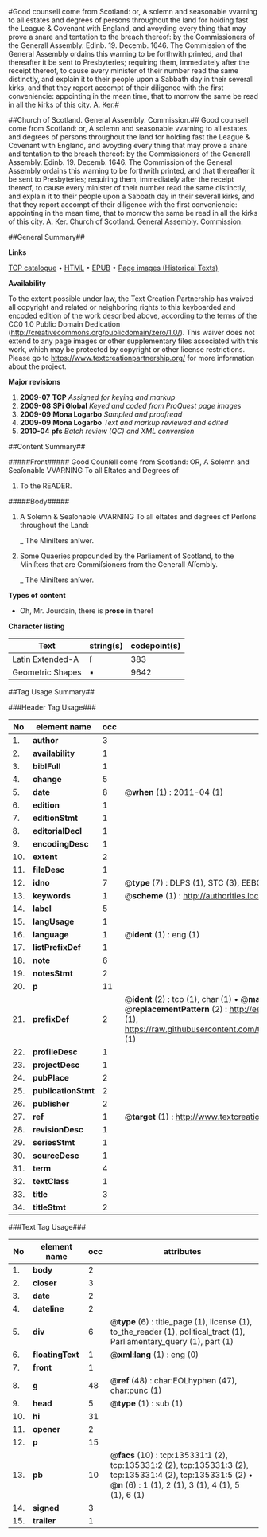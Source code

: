 #Good counsell come from Scotland: or, A solemn and seasonable vvarning to all estates and degrees of persons throughout the land for holding fast the League & Covenant with England, and avoyding every thing that may prove a snare and tentation to the breach thereof: by the Commissioners of the Generall Assembly. Edinb. 19. Decemb. 1646. The Commission of the General Assembly ordains this warning to be forthwith printed, and that thereafter it be sent to Presbyteries; requiring them, immediately after the receipt thereof, to cause every minister of their number read the same distinctly, and explain it to their people upon a Sabbath day in their severall kirks, and that they report accompt of their diligence with the first conveniencie: appointing in the mean time, that to morrow the same be read in all the kirks of this city. A. Ker.#

##Church of Scotland. General Assembly. Commission.##
Good counsell come from Scotland: or, A solemn and seasonable vvarning to all estates and degrees of persons throughout the land for holding fast the League & Covenant with England, and avoyding every thing that may prove a snare and tentation to the breach thereof: by the Commissioners of the Generall Assembly. Edinb. 19. Decemb. 1646. The Commission of the General Assembly ordains this warning to be forthwith printed, and that thereafter it be sent to Presbyteries; requiring them, immediately after the receipt thereof, to cause every minister of their number read the same distinctly, and explain it to their people upon a Sabbath day in their severall kirks, and that they report accompt of their diligence with the first conveniencie: appointing in the mean time, that to morrow the same be read in all the kirks of this city. A. Ker.
Church of Scotland. General Assembly. Commission.

##General Summary##

**Links**

[TCP catalogue](http://www.ota.ox.ac.uk/tcp/)  • 
[HTML](http://tei.it.ox.ac.uk/tcp/Texts-HTML/free/A79/A79733.html)  • 
[EPUB](http://tei.it.ox.ac.uk/tcp/Texts-EPUB/free/A79/A79733.epub) • 
[Page images (Historical Texts)](https://historicaltexts.jisc.ac.uk/eebo-99896879e)

**Availability**

To the extent possible under law, the Text Creation Partnership has waived all copyright and related or neighboring rights to this keyboarded and encoded edition of the work described above, according to the terms of the CC0 1.0 Public Domain Dedication (http://creativecommons.org/publicdomain/zero/1.0/). This waiver does not extend to any page images or other supplementary files associated with this work, which may be protected by copyright or other license restrictions. Please go to https://www.textcreationpartnership.org/ for more information about the project.

**Major revisions**

1. __2009-07__ __TCP__ *Assigned for keying and markup*
1. __2009-08__ __SPi Global__ *Keyed and coded from ProQuest page images*
1. __2009-09__ __Mona Logarbo__ *Sampled and proofread*
1. __2009-09__ __Mona Logarbo__ *Text and markup reviewed and edited*
1. __2010-04__ __pfs__ *Batch review (QC) and XML conversion*

##Content Summary##

#####Front#####
Good Counſell come from Scotland: OR, A Solemn and Seaſonable VVARNING To all Eſtates and Degrees of
1. To the READER.

#####Body#####

1. A Solemn & Seaſonable VVARNING To all eſtates and degrees of Perſons throughout the Land:

    _ The Miniſters anſwer.

1. Some Quaeries propounded by the Parliament of Scotland, to the Miniſters that are Commiſsioners from the Generall Aſſembly.

    _ The Miniſters anſwer.

**Types of content**

  * Oh, Mr. Jourdain, there is **prose** in there!

**Character listing**


|Text|string(s)|codepoint(s)|
|---|---|---|
|Latin Extended-A|ſ|383|
|Geometric Shapes|▪|9642|

##Tag Usage Summary##

###Header Tag Usage###

|No|element name|occ|attributes|
|---|---|---|---|
|1.|__author__|3||
|2.|__availability__|1||
|3.|__biblFull__|1||
|4.|__change__|5||
|5.|__date__|8| @__when__ (1) : 2011-04 (1)|
|6.|__edition__|1||
|7.|__editionStmt__|1||
|8.|__editorialDecl__|1||
|9.|__encodingDesc__|1||
|10.|__extent__|2||
|11.|__fileDesc__|1||
|12.|__idno__|7| @__type__ (7) : DLPS (1), STC (3), EEBO-CITATION (1), PROQUEST (1), VID (1)|
|13.|__keywords__|1| @__scheme__ (1) : http://authorities.loc.gov/ (1)|
|14.|__label__|5||
|15.|__langUsage__|1||
|16.|__language__|1| @__ident__ (1) : eng (1)|
|17.|__listPrefixDef__|1||
|18.|__note__|6||
|19.|__notesStmt__|2||
|20.|__p__|11||
|21.|__prefixDef__|2| @__ident__ (2) : tcp (1), char (1)  •  @__matchPattern__ (2) : ([0-9\-]+):([0-9IVX]+) (1), (.+) (1)  •  @__replacementPattern__ (2) : http://eebo.chadwyck.com/downloadtiff?vid=$1&page=$2 (1), https://raw.githubusercontent.com/textcreationpartnership/Texts/master/tcpchars.xml#$1 (1)|
|22.|__profileDesc__|1||
|23.|__projectDesc__|1||
|24.|__pubPlace__|2||
|25.|__publicationStmt__|2||
|26.|__publisher__|2||
|27.|__ref__|1| @__target__ (1) : http://www.textcreationpartnership.org/docs/. (1)|
|28.|__revisionDesc__|1||
|29.|__seriesStmt__|1||
|30.|__sourceDesc__|1||
|31.|__term__|4||
|32.|__textClass__|1||
|33.|__title__|3||
|34.|__titleStmt__|2||


###Text Tag Usage###

|No|element name|occ|attributes|
|---|---|---|---|
|1.|__body__|2||
|2.|__closer__|3||
|3.|__date__|2||
|4.|__dateline__|2||
|5.|__div__|6| @__type__ (6) : title_page (1), license (1), to_the_reader (1), political_tract (1), Parliamentary_query (1), part (1)|
|6.|__floatingText__|1| @__xml:lang__ (1) : eng (0)|
|7.|__front__|1||
|8.|__g__|48| @__ref__ (48) : char:EOLhyphen (47), char:punc (1)|
|9.|__head__|5| @__type__ (1) : sub (1)|
|10.|__hi__|31||
|11.|__opener__|2||
|12.|__p__|15||
|13.|__pb__|10| @__facs__ (10) : tcp:135331:1 (2), tcp:135331:2 (2), tcp:135331:3 (2), tcp:135331:4 (2), tcp:135331:5 (2)  •  @__n__ (6) : 1 (1), 2 (1), 3 (1), 4 (1), 5 (1), 6 (1)|
|14.|__signed__|3||
|15.|__trailer__|1||
